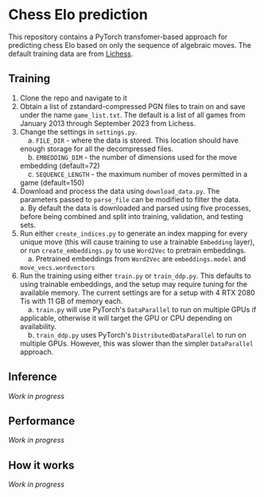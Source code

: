 # Chess Elo prediction
This repository contains a PyTorch transfomer-based approach for predicting chess Elo based on only the sequence of algebraic moves. The default training data are from [Lichess](https://database.lichess.org/).

## Training
1. Clone the repo and navigate to it
2. Obtain a list of zstandard-compressed PGN files to train on and save under the name `game_list.txt`. The default is a list of all games from January 2013 through September 2023 from Lichess.
3. Change the settings in `settings.py`.  
    &nbsp;&nbsp;&nbsp;&nbsp;a. `FILE_DIR` - where the data is stored. This location should have enough storage for all the decompressed files.  
    &nbsp;&nbsp;&nbsp;&nbsp;b. `EMBEDDING_DIM` - the number of dimensions used for the move embedding (default=72)  
    &nbsp;&nbsp;&nbsp;&nbsp;c. `SEQUENCE_LENGTH` - the maximum number of moves permitted in a game (default=150)  
4. Download and process the data using `download_data.py`. The parameters passed to `parse_file` can be modified to filter the data.  
    a. By default the data is downloaded and parsed using five processes, before being combined and split into training, validation, and testing sets.
5. Run either `create_indices.py` to generate an index mapping for every unique move (this will cause training to use a trainable `Embedding` layer), or run `create_embeddings.py` to use `Word2Vec` to pretrain embeddings.  
    &nbsp;&nbsp;&nbsp;&nbsp;a. Pretrained embeddings from `Word2Vec` are `embeddings.model` and `move_vecs.wordvectors`
7. Run the training using either `train.py` or `train_ddp.py`. This defaults to using trainable embeddings, and the setup may require tuning for the available memory. The current settings are for a setup with 4 RTX 2080 Tis with 11 GB of memory each.  
    &nbsp;&nbsp;&nbsp;&nbsp;a. `train.py` will use PyTorch's `DataParallel` to run on multiple GPUs if applicable, otherwise it will target the GPU or CPU depending on availability.  
    &nbsp;&nbsp;&nbsp;&nbsp;b. `train_ddp.py` uses PyTorch's `DistributedDataParallel` to run on multiple GPUs. However, this was slower than the simpler `DataParallel` approach.

## Inference
*Work in progress*

## Performance
*Work in progress*

## How it works
*Work in progress*
